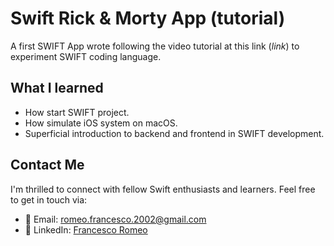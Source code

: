 # Swift Rick & Morty App (tutorial)
A first SWIFT App wrote following the video tutorial at this link (_link_) to experiment SWIFT coding language.

## What I learned
- How start SWIFT project.
- How simulate iOS system on macOS.
- Superficial introduction to backend and frontend in SWIFT development.

## Contact Me
I'm thrilled to connect with fellow Swift enthusiasts and learners. Feel free to get in touch via:

- 📧 Email: romeo.francesco.2002@gmail.com
- 💼 LinkedIn: [Francesco Romeo](https://www.linkedin.com/in/FrancescoRomeo02)

